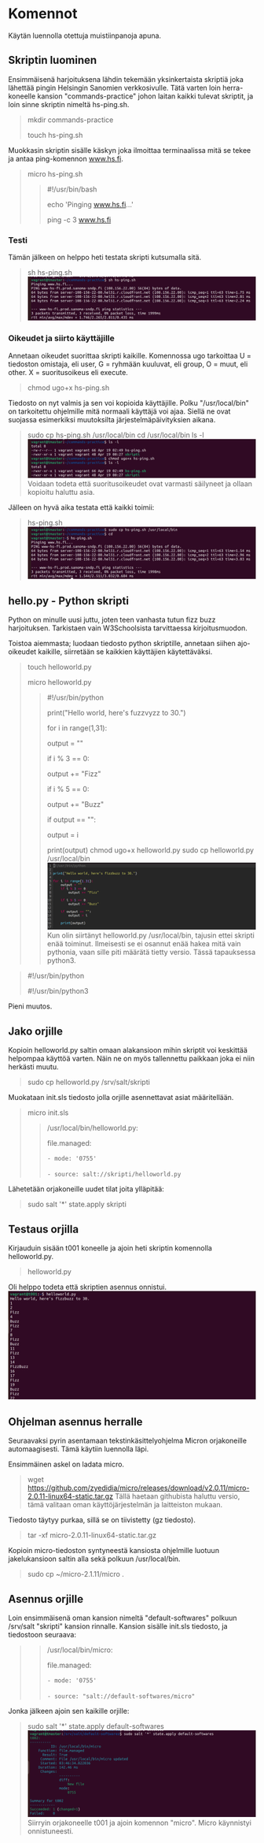 # Komennot

Käytän luennolla otettuja muistiinpanoja apuna.

## Skriptin luominen

Ensimmäisenä harjoituksena lähdin tekemään yksinkertaista skriptiä joka lähettää pingin Helsingin Sanomien verkkosivulle.
Tätä varten loin herra-koneelle kansion "commands-practice" johon laitan kaikki tulevat skriptit, ja loin sinne skriptin nimeltä hs-ping.sh.

> mkdir commands-practice
> 
> touch hs-ping.sh

Muokkasin skriptin sisälle käskyn joka ilmoittaa terminaalissa mitä se tekee ja antaa ping-komennon www.hs.fi.

> micro hs-ping.sh
> 
> > #!/usr/bin/bash
> >
> > echo 'Pinging www.hs.fi...'
> >
> > ping -c 3 www.hs.fi

### Testi

Tämän jälkeen on helppo heti testata skripti kutsumalla sitä.

> sh hs-ping.sh
![pingtest1](screenshots/h4-pingtest1.png)
### Oikeudet ja siirto käyttäjille

Annetaan oikeudet suorittaa skripti kaikille. Komennossa ugo tarkoittaa U = tiedoston omistaja, eli user, G = ryhmään kuuluvat, eli group, O = muut, eli other. X = suoritusoikeus eli execute.

> chmod ugo+x hs-ping.sh

Tiedosto on nyt valmis ja sen voi kopioida käyttäjille. Polku "/usr/local/bin" on tarkoitettu ohjelmille mitä normaali käyttäjä voi ajaa. Siellä ne ovat suojassa esimerkiksi muutoksilta järjestelmäpäivityksien aikana.

> sudo cp hs-ping.sh /usr/local/bin
> cd /usr/local/bin
> ls -l
![execution priviledges](screenshots/h4-xrights.png)
Voidaan todeta että suoritusoikeudet ovat varmasti säilyneet ja ollaan kopioitu haluttu asia.

Jälleen on hyvä aika testata että kaikki toimii:

> hs-ping.sh
![pingtest2](screenshots/h4-pingtest2.png)
## hello.py - Python skripti

Python on minulle uusi juttu, joten teen vanhasta tutun fizz buzz harjoituksen. Tarkistaen vain W3Schoolsista tarvittaessa kirjoitusmuodon.

Toistoa aiemmasta; luodaan tiedosto python skriptille, annetaan siihen ajo-oikeudet kaikille, siirretään se kaikkien käyttäjien käytettäväksi.

> touch helloworld.py
> 
> micro helloworld.py
> > #!/usr/bin/python
> > 
> > print("Hello world, here's fuzzvyzz to 30.")
> > 
> > for i in range(1,31):
> > 
> > output = ""
> > 
> > if i % 3 == 0:
> > 
> >   output += "Fizz"
> >   
> > if i % 5 == 0:
> > 
> >   output += "Buzz"
> >   
> > if output == "":
> > 
> >    output = i
> >     
> > print(output)
> chmod ugo+x helloworld.py
> sudo cp helloworld.py /usr/local/bin
![python code](screenshots/h4-python_code.png)
Kun olin siirtänyt helloworld.py /usr/local/bin, tajusin ettei skripti enää toiminut. Ilmeisesti se ei osannut enää hakea mitä vain pythonia, vaan sille piti määrätä tietty versio. Tässä tapauksessa python3.

> #!/usr/bin/python
> 
> #!/usr/bin/python3

Pieni muutos.

## Jako orjille

Kopioin helloworld.py saltin omaan alakansioon mihin skriptit voi keskittää helpompaa käyttöä varten. Näin ne on myös tallennettu paikkaan joka ei niin herkästi muutu.

> sudo cp helloworld.py /srv/salt/skripti

Muokataan init.sls tiedosto jolla orjille asennettavat asiat määritellään.

> micro init.sls
> > /usr/local/bin/helloworld.py:
> > 
> >   file.managed:
> >   
> >     - mode: '0755'
> >     
> >     - source: salt://skripti/helloworld.py

Lähetetään orjakoneille uudet tilat joita ylläpitää:

> sudo salt '*' state.apply skripti

## Testaus orjilla

Kirjauduin sisään t001 koneelle ja ajoin heti skriptin komennolla helloworld.py.
> helloworld.py

Oli helppo todeta että skriptien asennus onnistui.
![python script running on slave t001](screenshots/h4-python_run_slave.png)
## Ohjelman asennus herralle

Seuraavaksi pyrin asentamaan tekstinkäsittelyohjelma Micron orjakoneille automaagisesti. Tämä käytiin luennolla läpi.

Ensimmäinen askel on ladata micro.
> wget https://github.com/zyedidia/micro/releases/download/v2.0.11/micro-2.0.11-linux64-static.tar.gz
Tällä haetaan githubista haluttu versio, tämä valitaan oman käyttöjärjestelmän ja laitteiston mukaan.

Tiedosto täytyy purkaa, sillä se on tiivistetty (gz tiedosto).
> tar -xf micro-2.0.11-linux64-static.tar.gz

Kopioin micro-tiedoston syntyneestä kansiosta ohjelmille luotuun jakelukansioon saltin alla sekä polkuun /usr/local/bin.
> sudo cp ~/micro-2.1.11/micro .

## Asennus orjille

Loin ensimmäisenä oman kansion nimeltä "default-softwares" polkuun /srv/salt "skripti" kansion rinnalle.
Kansion sisälle init.sls tiedosto, ja tiedostoon seuraava:


> > /usr/local/bin/micro:
> > 
> >   file.managed:
> >   
> >     - mode: '0755'
> >     
> >     - source: "salt://default-softwares/micro"

Jonka jälkeen ajoin sen kaikille orjille:

> sudo salt '*' state.apply default-softwares
![micro automagic](screenshots/h4-micro_installed.png)
Siirryin orjakoneelle t001 ja ajoin komennon "micro".
Micro käynnistyi onnistuneesti.
